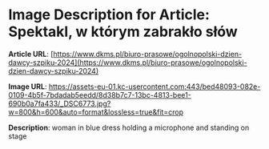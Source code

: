 # Image Description for Article: Spektakl, w którym zabrakło słów
**Article URL**: [https://www.dkms.pl/biuro-prasowe/ogolnopolski-dzien-dawcy-szpiku-2024](https://www.dkms.pl/biuro-prasowe/ogolnopolski-dzien-dawcy-szpiku-2024)

**Image URL**: https://assets-eu-01.kc-usercontent.com:443/bed48093-082e-0109-4b5f-7bdadab5eedd/8d38b7c7-13bc-4813-bee1-690b0a7fa433/_DSC6773.jpg?w=800&h=600&auto=format&lossless=true&fit=crop

**Description**: woman in blue dress holding a microphone and standing on stage
